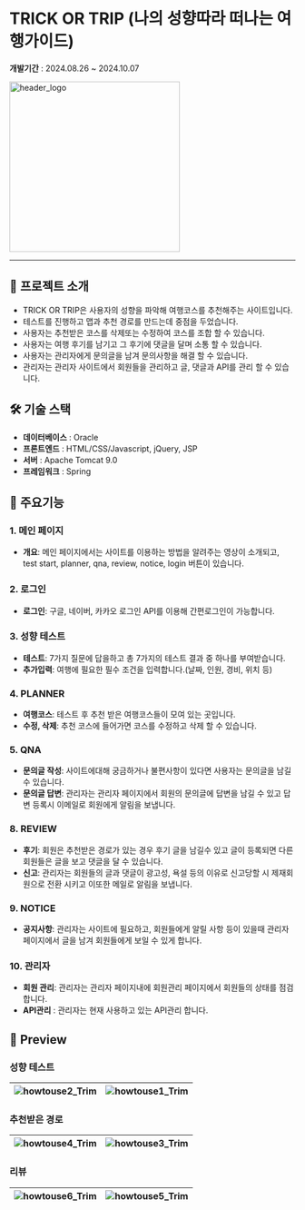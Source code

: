 # TRICK OR TRIP (나의 성향따라 떠나는 여행가이드)

**개발기간** : 2024.08.26 ~ 2024.10.07

<img src="https://github.com/user-attachments/assets/1bdba29b-e267-4ef9-a8eb-ac0b262e532a" alt="header_logo" width="300"/>

--- 

## 📖 프로젝트 소개

- TRICK OR TRIP은 사용자의 성향을 파악해 여행코스를 추천해주는 사이트입니다.
- 테스트를 진행하고 맵과 추천 경로를 만드는데 중점을 두었습니다.
- 사용자는 추천받은 코스를 삭제또는 수정하여 코스를 조합 할 수 있습니다.
- 사용자는 여행 후기를 남기고 그 후기에 댓글을 달며 소통 할 수 있습니다.
- 사용자는 관리자에게 문의글을 남겨 문의사항을 해결 할 수 있습니다.
- 관리자는 관리자 사이트에서 회원들을 관리하고 글, 댓글과 API를 관리 할 수 있습니다.

## 🛠️ 기술 스택

- **데이터베이스** : Oracle
- **프론트엔드** :  HTML/CSS/Javascript, jQuery, JSP
- **서버** : Apache Tomcat 9.0
- **프레임워크** : Spring

## 🚀 주요기능

### 1. 메인 페이지
- **개요**: 메인 페이지에서는 사이트를 이용하는 방법을 알려주는 영상이 소개되고, test start, planner, qna, review, notice, login 버튼이 있습니다.

### 2. 로그인
- **로그인**: 구글, 네이버, 카카오 로그인 API를 이용해 간편로그인이 가능합니다.

### 3. 성향 테스트
- **테스트**: 7가지 질문에 답을하고 총 7가지의 테스트 결과 중 하나를 부여받습니다.
- **추가입력**: 여행에 필요한 필수 조건을 입력합니다.(날짜, 인원, 경비, 위치 등)

### 4. PLANNER
- **여행코스**: 테스트 후 추천 받은 여행코스들이 모여 있는 곳입니다.
- **수정, 삭제**: 추천 코스에 들어가면 코스를 수정하고 삭제 할 수 있습니다.

### 5. QNA
- **문의글 작성**: 사이트에대해 궁금하거나 불편사항이 있다면 사용자는 문의글을 남길 수 있습니다.
- **문의글 답변**: 관리자는 관리자 페이지에서 회원의 문의글에 답변을 남길 수 있고 답변 등록시 이메일로 회원에게 알림을 보냅니다.

### 8. REVIEW
- **후기**: 회원은 추천받은 경로가 있는 경우 후기 글을 남길수 있고 글이 등록되면 다른 회원들은 글을 보고 댓글을 달 수 있습니다.
- **신고**: 관리자는 회원들의 글과 댓글이 광고성, 욕설 등의 이유로 신고당할 시 제재회원으로 전환 시키고 이또한 메일로 알림을 보냅니다.
 
### 9. NOTICE
- **공지사항**: 관리자는 사이트에 필요하고, 회원들에게 알릴 사항 등이 있을때 관리자 페이지에서 글을 남겨 회원들에게 보일 수 있게 합니다. 

### 10. 관리자
- **회원 관리**: 관리자는 관리자 페이지내에 회원관리 페이지에서 회원들의 상태를 점검합니다.
- **API관리** : 관리자는 현재 사용하고 있는 API관리 합니다. 


## 🎥 Preview
### 성향 테스트
| ![howtouse2_Trim](https://github.com/user-attachments/assets/7ccd98a9-17ae-4fb8-bbb5-3eb2a408a4bd) | ![howtouse1_Trim](https://github.com/user-attachments/assets/2856374e-dbd9-4a16-8673-9469eab04df6) |
|----------------------------|----------------------------|

### 추천받은 경로 
| ![howtouse4_Trim](https://github.com/user-attachments/assets/f1332362-32fb-41c4-ae91-5752df305858) | ![howtouse3_Trim](https://github.com/user-attachments/assets/ef6a69d5-13f8-48bd-8ecb-5545d1ed8e16) |
|----------------------------|----------------------------|

### 리뷰 
| ![howtouse6_Trim](https://github.com/user-attachments/assets/1d63f709-1263-49fa-ab40-c2352f812431) | ![howtouse5_Trim](https://github.com/user-attachments/assets/4c59605b-8a0f-4646-a20c-bde99fa02c9e) |
|----------------------------|----------------------------|

